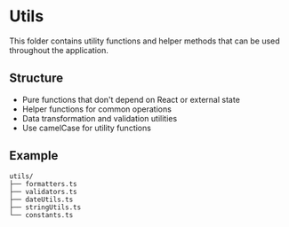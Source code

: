 # Utils

This folder contains utility functions and helper methods that can be used throughout the application.

## Structure
- Pure functions that don't depend on React or external state
- Helper functions for common operations
- Data transformation and validation utilities
- Use camelCase for utility functions

## Example
```
utils/
├── formatters.ts
├── validators.ts
├── dateUtils.ts
├── stringUtils.ts
└── constants.ts
``` 